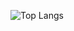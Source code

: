 ![Top Langs](https://github-readme-stats.vercel.app/api/top-langs/?username=seoo2001&layout=compact)
